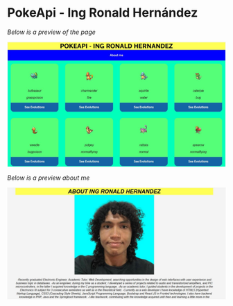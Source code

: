 # PokeApi - Ing Ronald Hernández

_Below is a preview of the page_

![Pokeapi!](app/resources/pokeapi.JPG 'Pokeapi')

_Below is a preview about me_

![About me!](app/resources/about-me.JPG 'About me')

